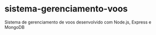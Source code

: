 # sistema-gerenciamento-voos
Sistema de gerenciamento de voos desenvolvido com Node.js, Express e MongoDB
